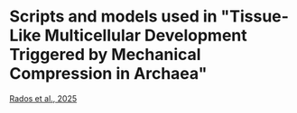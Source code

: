 # Scripts and models used in "Tissue-Like Multicellular Development Triggered by Mechanical Compression in Archaea"

[Rados et al., 2025]([(https://www.science.org/doi/10.1126/science.adu0047)])
